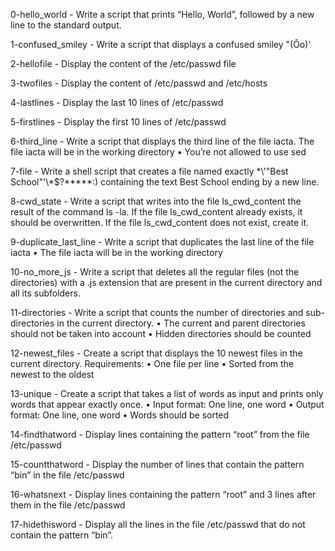 0-hello_world - Write a script that prints “Hello, World”, followed by a new line to the standard output.

1-confused_smiley - Write a script that displays a confused smiley "(Ôo)'

2-hellofile - Display the content of the /etc/passwd file

3-twofiles - Display the content of /etc/passwd and /etc/hosts

4-lastlines - Display the last 10 lines of /etc/passwd

5-firstlines - Display the first 10 lines of /etc/passwd

6-third_line - Write a script that displays the third line of the file iacta.
The file iacta will be in the working directory
    • You’re not allowed to use sed

7-file - Write a shell script that creates a file named exactly \*\\'"Best School"\'\\*$\?\*\*\*\*\*:) containing the text Best School ending by a new line.

8-cwd_state - Write a script that writes into the file ls_cwd_content the result of the command ls -la. If the file ls_cwd_content already exists, it should be overwritten. If the file ls_cwd_content does not exist, create it.

9-duplicate_last_line - Write a script that duplicates the last line of the file iacta
      • The file iacta will be in the working directory

10-no_more_js - Write a script that deletes all the regular files (not the directories) with a .js extension that are present in the current directory and all its subfolders.

11-directories - Write a script that counts the number of directories and sub-directories in the current directory.
      • The current and parent directories should not be taken into account
      • Hidden directories should be counted

12-newest_files - Create a script that displays the 10 newest files in the current directory.
Requirements:
	• One file per line
	• Sorted from the newest to the oldest

13-unique - Create a script that takes a list of words as input and prints only words that appear exactly once.
       • Input format: One line, one word
       • Output format: One line, one word
       • Words should be sorted

14-findthatword - Display lines containing the pattern “root” from the file /etc/passwd

15-countthatword - Display the number of lines that contain the pattern “bin” in the file /etc/passwd

16-whatsnext - Display lines containing the pattern “root” and 3 lines after them in the file /etc/passwd

17-hidethisword - Display all the lines in the file /etc/passwd that do not contain the pattern “bin”.

